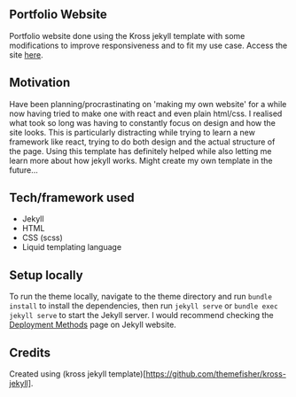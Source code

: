 ## Portfolio Website

Portfolio website done using the Kross jekyll template with some modifications to improve responsiveness and to fit my use case. Access the site [here](http://ekchinhui.github.com/personal-site).

## Motivation

Have been planning/procrastinating on 'making my own website' for a while now having tried to make one with react and even plain html/css. I realised what took so long was having to constantly focus on design and how the site looks. This is particularly distracting while trying to learn a new framework like react, trying to do both design and the actual structure of the page. Using this template has definitely helped while also letting me learn more about how jekyll works. Might create my own template in the future...

## Tech/framework used

- Jekyll
- HTML
- CSS (scss)
- Liquid templating language

## Setup locally

To run the theme locally, navigate to the theme directory and run `bundle install` to install the dependencies, then run `jekyll serve` or `bundle exec jekyll serve` to start the Jekyll server.
I would recommend checking the [Deployment Methods](https://jekyllrb.com/docs/deployment-methods/) page on Jekyll website.

## Credits

Created using (kross jekyll template)[https://github.com/themefisher/kross-jekyll].
